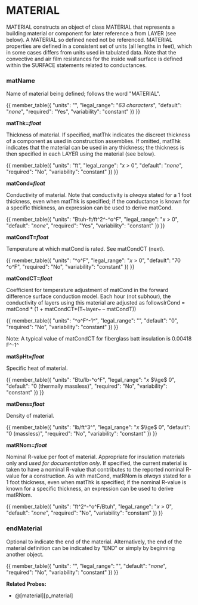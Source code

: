 # MATERIAL

MATERIAL constructs an object of class MATERIAL that represents a building material or component for later reference a from LAYER (see below). A MATERIAL so defined need not be referenced. MATERIAL properties are defined in a consistent set of units (all lengths in feet), which in some cases differs from units used in tabulated data. Note that the convective and air film resistances for the inside wall surface is defined within the SURFACE statements related to conductances.

### matName

Name of material being defined; follows the word "MATERIAL".

{{
  member_table({
    "units": "",
    "legal_range": "*63 characters*", 
    "default": "*none*",
    "required": "Yes",
    "variability": "constant" 
  })
}}

**matThk=*float***

Thickness of material. If specified, matThk indicates the discreet thickness of a component as used in construction assemblies. If omitted, matThk indicates that the material can be used in any thickness; the thickness is then specified in each LAYER using the material (see below).

{{
  member_table({
    "units": "ft",
    "legal_range": "*x* $>$ 0", 
    "default": "*none*",
    "required": "No",
    "variability": "constant" 
  })
}}

**matCond=*float***

Conductivity of material. Note that conductivity is *always* stated for a 1 foot thickness, even when matThk is specified; if the conductance is known for a specific thickness, an expression can be used to derive matCond.

{{
  member_table({
    "units": "Btuh-ft/ft^2^-^o^F",
    "legal_range": "*x* $>$ 0", 
    "default": "*none*",
    "required": "Yes",
    "variability": "constant" 
  })
}}

**matCondT=*float***

Temperature at which matCond is rated. See matCondCT (next).

{{
  member_table({
    "units": "^o^F",
    "legal_range": "*x* $>$ 0", 
    "default": "70 ^o^F",
    "required": "No",
    "variability": "constant" 
  })
}}

**matCondCT=*float***

Coefficient for temperature adjustment of matCond in the forward difference surface conduction model. Each hour (not subhour), the conductivity of layers using this material are adjusted as followslrCond = matCond \* (1 + matCondCT\*(T~layer~ – matCondT))

{{
  member_table({
    "units": "^o^F^-1^",
    "legal_range": "", 
    "default": "0",
    "required": "No",
    "variability": "constant" 
  })
}}

Note: A typical value of matCondCT for fiberglass batt insulation is 0.00418 F^-1^

**matSpHt=*float***

Specific heat of material.

{{
  member_table({
    "units": "Btu/lb-^o^F",
    "legal_range": "*x* $\\ge$ 0", 
    "default": "0 (thermally massless)",
    "required": "No",
    "variability": "constant" 
  })
}}

**matDens=*float***

Density of material.

{{
  member_table({
    "units": "lb/ft^3^",
    "legal_range": "*x* $\\ge$ 0", 
    "default": "0 (massless)",
    "required": "No",
    "variability": "constant" 
  })
}}

**matRNom=*float***

Nominal R-value per foot of material. Appropriate for insulation materials only and *used for documentation only*. If specified, the current material is taken to have a nominal R-value that contributes to the reported nominal R-value for a construction. As with matCond, matRNom is *always* stated for a 1 foot thickness, even when matThk is specified; if the nominal R-value is known for a specific thickness, an expression can be used to derive matRNom.

{{
  member_table({
    "units": "ft^2^-^o^F/Btuh",
    "legal_range": "*x* $>$ 0", 
    "default": "*none*",
    "required": "No",
    "variability": "constant" 
  })
}}

### endMaterial

Optional to indicate the end of the material. Alternatively, the end of the material definition can be indicated by "END" or simply by beginning another object.

{{
  member_table({
    "units": "",
    "legal_range": "", 
    "default": "*none*",
    "required": "No",
    "variability": "constant" 
  })
}}

**Related Probes:**

- @[material][p_material]
